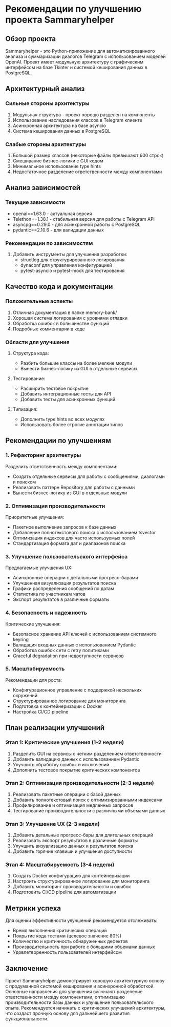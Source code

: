 # Рекомендации по улучшению проекта Sammaryhelper

## Обзор проекта

Sammaryhelper - это Python-приложение для автоматизированного анализа и суммаризации диалогов Telegram с использованием моделей OpenAI. Проект имеет модульную архитектуру с графическим интерфейсом на базе Tkinter и системой кеширования данных в PostgreSQL.

## Архитектурный анализ

### Сильные стороны архитектуры

1. Модульная структура - проект хорошо разделен на компоненты
2. Использование наследования классов в Telegram клиенте
3. Асинхронная архитектура на базе asyncio
4. Система кеширования данных в PostgreSQL

### Слабые стороны архитектуры

1. Большой размер классов (некоторые файлы превышают 600 строк)
2. Смешивание бизнес-логики с GUI кодом
3. Минимальное использование type hints
4. Недостаточное разделение ответственности между компонентами

## Анализ зависимостей

### Текущие зависимости
- openai==1.63.0 - актуальная версия
- Telethon==1.38.1 - стабильная версия для работы с Telegram API
- asyncpg==0.29.0 - для асинхронной работы с PostgreSQL
- pydantic==2.10.6 - для валидации данных

### Рекомендации по зависимостям

1. Добавить инструменты для улучшения разработки:
   - structlog для структурированного логирования
   - dynaconf для управления конфигурацией
   - pytest-asyncio и pytest-mock для тестирования

## Качество кода и документации

### Положительные аспекты

1. Отличная документация в папке memory-bank/
2. Хорошая система логирования с уровнями отладки
3. Обработка ошибок в большинстве функций
4. Подробные комментарии в коде

### Области для улучшения

1. Структура кода:
   - Разбить большие классы на более мелкие модули
   - Вынести бизнес-логику из GUI в отдельные сервисы

2. Тестирование:
   - Расширить тестовое покрытие
   - Добавить интеграционные тесты для API
   - Добавить тесты для асинхронных функций

3. Типизация:
   - Дополнить type hints во всех модулях
   - Использовать более строгие аннотации типов

## Рекомендации по улучшениям

### 1. Рефакторинг архитектуры

Разделить ответственность между компонентами:
- Создать отдельные сервисы для работы с сообщениями, диалогами и поиском
- Реализовать паттерн Repository для работы с данными
- Вынести бизнес-логику из GUI в отдельные модули

### 2. Оптимизация производительности

Приоритетные улучшения:
- Пакетное выполнение запросов к базе данных
- Добавление полнотекстового поиска с использованием tsvector
- Оптимизация индексов для часто используемых полей
- Стандартизация формата дат и диапазонов поиска

### 3. Улучшение пользовательского интерфейса

Предлагаемые улучшения UX:
- Асинхронные операции с детальными прогресс-барами
- Улучшенная визуализация результатов поиска
- Графики распределения сообщений по датам
- Статистика по участникам чатов
- Экспорт результатов в различные форматы

### 4. Безопасность и надежность

Критические улучшения:
- Безопасное хранение API ключей с использованием системного keyring
- Валидация входных данных с использованием Pydantic
- Обработка ошибок сети с retry политиками
- Graceful degradation при недоступности сервисов

### 5. Масштабируемость

Рекомендации для роста:
- Конфигурационное управление с поддержкой нескольких окружений
- Структурированное логирование для мониторинга
- Подготовка к контейнеризации с Docker
- Настройка CI/CD pipeline

## План реализации улучшений

### Этап 1: Критические улучшения (1-2 недели)
1. Разделить GUI на сервисы с четким разделением ответственности
2. Добавить валидацию данных с использованием Pydantic
3. Улучшить обработку ошибок и исключений
4. Дополнить тестовое покрытие критических компонентов

### Этап 2: Оптимизация производительности (2-3 недели)
1. Реализовать пакетные операции с базой данных
2. Добавить полнотекстовый поиск с оптимизированными индексами
3. Профилирование и оптимизация медленных запросов
4. Тестирование производительности с различными объемами данных

### Этап 3: Улучшение UX (2-3 недели)
1. Добавить детальные прогресс-бары для длительных операций
2. Реализовать экспорт результатов в различные форматы
3. Улучшить визуализацию данных и результатов поиска
4. Добавить горячие клавиши и улучшения доступности

### Этап 4: Масштабируемость (3-4 недели)
1. Создать Docker конфигурацию для контейнеризации
2. Настроить структурированное логирование для мониторинга
3. Добавить мониторинг производительности и ошибок
4. Подготовить CI/CD pipeline для автоматизации

## Метрики успеха

Для оценки эффективности улучшений рекомендуется отслеживать:
- Время выполнения критических операций
- Покрытие кода тестами (целевое значение 80%)
- Количество и критичность обнаруженных дефектов
- Производительность при работе с большими объемами данных
- Удовлетворенность пользователей интерфейсом

## Заключение

Проект Sammaryhelper демонстрирует хорошую архитектурную основу с продуманной системой кеширования и асинхронной обработкой. Основные направления для улучшения включают разделение ответственности между компонентами, оптимизацию производительности базы данных и улучшение пользовательского опыта. Рекомендуется начинать с критических улучшений архитектуры, что создаст прочную основу для дальнейшего развития функциональности.
